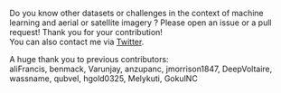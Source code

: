Do you know other datasets or challenges in the context of machine learning and aerial or satellite imagery ? Please open an issue or a pull request! Thank you for your contribution!   
You can also contact me via [Twitter](https://twitter.com/chrieke).   


A huge thank you to previous contributors:   
aliFrancis, benmack, Varunjay, anzupanc, jmorrison1847, DeepVoltaire, wassname, qubvel, hgold0325, Melykuti, GokulNC
